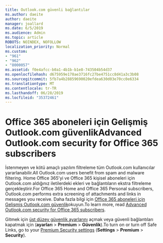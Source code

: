 ```yaml
---
title: Outlook.com güvenli bağlantılar
ms.author: daeite
author: daeite
manager: joallard
ms.date: 6/5/2019
ms.audience: Admin
ms.topic: article
ROBOTS: NOINDEX, NOFOLLOW
localization_priority: Normal
ms.custom:
- "961"
- "962"
- "8000057"
ms.assetid: f0e4afcc-b0a1-4b1b-b1e8-743504b54d37
ms.openlocfilehash: d675959e178ae3716fc27be4751cc8d41a3c3b08
ms.sourcegitcommit: 5fb7a4b28859690020efdea630d03e70cc0e6334
ms.translationtype: MT
ms.contentlocale: tr-TR
ms.lasthandoff: 06/28/2019
ms.locfileid: "35372461"
---
```

# <a name="advanced-outlookcom-security-for-office-365-subscribers"></a><span data-ttu-id="4946c-102">Office 365 aboneleri için Gelişmiş Outlook.com güvenlik</span><span class="sxs-lookup"><span data-stu-id="4946c-102">Advanced Outlook.com security for Office 365 subscribers</span></span>

<span data-ttu-id="4946c-103">İstenmeyen ve kötü amaçlı yazılım filtreleme tüm Outlook.com kullanıcılar yararlanabilir.</span><span class="sxs-lookup"><span data-stu-id="4946c-103">All Outlook.com users benefit from spam and malware filtering.</span></span> <span data-ttu-id="4946c-104">Home Office 365'yi ve Office 365 kişisel aboneleri için Outlook.com aldığınız iletilerdeki ekleri ve bağlantıların ekstra filtreleme gerçekleştirir.</span><span class="sxs-lookup"><span data-stu-id="4946c-104">For Office 365 Home and Office 365 Personal subscribers, Outlook.com performs extra screening of attachments and links in messages you receive.</span></span> <span data-ttu-id="4946c-105">Daha fazla bilgi için [Office 365 aboneleri için Gelişmiş Outlook.com güvenlik](https://support.office.com/article/882d2243-eab9-4545-a58a-b36fee4a46e2)okuyun.</span><span class="sxs-lookup"><span data-stu-id="4946c-105">To learn more, read [Advanced Outlook.com security for Office 365 subscribers](https://support.office.com/article/882d2243-eab9-4545-a58a-b36fee4a46e2).</span></span>

<span data-ttu-id="4946c-106">Gitmek için [üst düzey güvenlik ayarlarını](https://outlook.live.com/mail/options/premium/security) açmak veya güvenli bağlantıları kapatmak için (**ayarları** > **Premium** > **Güvenlik**).</span><span class="sxs-lookup"><span data-stu-id="4946c-106">To turn on or turn off Safe Links, go to your [Premium Security settings](https://outlook.live.com/mail/options/premium/security) (**Settings** > **Premium** > **Security**).</span></span>